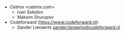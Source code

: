 - Cetmix \<cetmix.com\>
  - Ivan Sokolov
  - Maksim Shurupov
- Codeforward (https://www.codeforward.nl):
  - Sander Lienaerts <sander.lienaerts@codeforward.nl>
